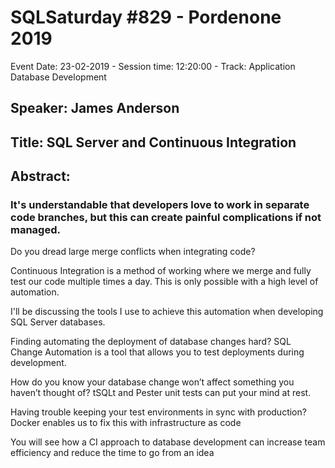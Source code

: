 # SQLSaturday #829 - Pordenone 2019
Event Date: 23-02-2019 - Session time: 12:20:00 - Track: Application  Database Development
## Speaker: James Anderson
## Title: SQL Server and Continuous Integration
## Abstract:
### It's understandable that developers love to work in separate code branches, but this can create painful complications if not managed.

Do you dread large merge conflicts when integrating code?

Continuous Integration is a method of working where we merge and fully test our code multiple times a day. This is only possible with a high level of automation. 

I'll be discussing the tools I use to achieve this automation when developing SQL Server databases.

Finding automating the deployment of database changes hard?
SQL Change Automation is a tool that allows you to test deployments during development.

How do you know your database change won’t affect something you haven’t thought of?
tSQLt and Pester unit tests can put your mind at rest.

Having trouble keeping your test environments in sync with production?
Docker enables us to fix this with infrastructure as code

You will see how a CI approach to database development can increase team efficiency and reduce the time to go from an idea
